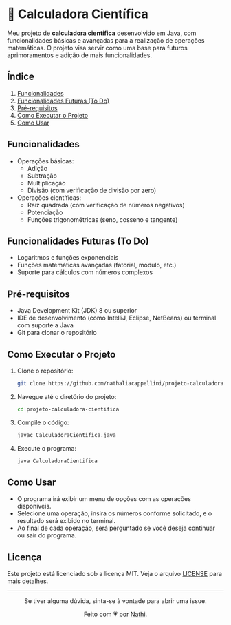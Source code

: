 # 🧮 Calculadora Científica

Meu projeto de **calculadora científica** desenvolvido em Java, com funcionalidades básicas e avançadas para a realização de operações matemáticas. O projeto visa servir como uma base para futuros aprimoramentos e adição de mais funcionalidades.

## Índice

1. [Funcionalidades](#funcionalidades)
2. [Funcionalidades Futuras (To Do)](#funcionalidades-futuras-to-do)
3. [Pré-requisitos](#pré-requisitos)
4. [Como Executar o Projeto](#como-executar-o-projeto)
5. [Como Usar](#como-usar)

## Funcionalidades

- Operações básicas:
  - Adição
  - Subtração
  - Multiplicação
  - Divisão (com verificação de divisão por zero)
- Operações científicas:
  - Raiz quadrada (com verificação de números negativos)
  - Potenciação
  - Funções trigonométricas (seno, cosseno e tangente)

## Funcionalidades Futuras (To Do)

- Logaritmos e funções exponenciais
- Funções matemáticas avançadas (fatorial, módulo, etc.)
- Suporte para cálculos com números complexos

## Pré-requisitos

- Java Development Kit (JDK) 8 ou superior
- IDE de desenvolvimento (como IntelliJ, Eclipse, NetBeans) ou terminal com suporte a Java
- Git para clonar o repositório

## Como Executar o Projeto

1. Clone o repositório:

   ```bash
   git clone https://github.com/nathaliacappellini/projeto-calculadora-cientifica.git
    ```

2. Navegue até o diretório do projeto:

    ```bash
    cd projeto-calculadora-cientifica
    ```

3. Compile o código:

    ```bash
    javac CalculadoraCientifica.java
    ```

4. Execute o programa:

    ```bash
    java CalculadoraCientifica
    ```

## Como Usar

- O programa irá exibir um menu de opções com as operações disponíveis.
- Selecione uma operação, insira os números conforme solicitado, e o resultado será exibido no terminal.
- Ao final de cada operação, será perguntado se você deseja continuar ou sair do programa.

## Licença

Este projeto está licenciado sob a licença MIT. Veja o arquivo [LICENSE](/LICENSE) para mais detalhes.

---

<div align="center">
Se tiver alguma dúvida, sinta-se à vontade para abrir uma issue.

Feito com 💗 por <a href="https://github.com/nathaliacappellini">Nathi</a>.
</div>
